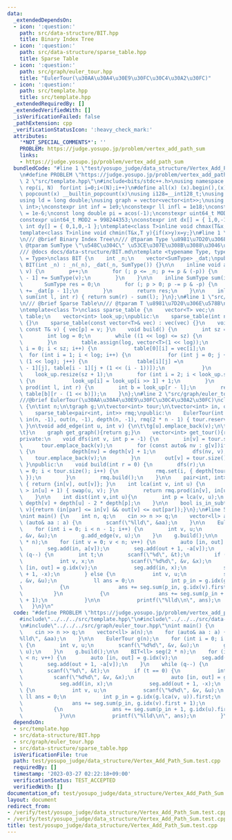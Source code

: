 ```yaml
---
data:
  _extendedDependsOn:
  - icon: ':question:'
    path: src/data-structure/BIT.hpp
    title: Binary Index Tree
  - icon: ':question:'
    path: src/data-structure/sparse_table.hpp
    title: Sparse Table
  - icon: ':question:'
    path: src/graph/euler_tour.hpp
    title: "EulerTour(\u30AA\u30A4\u30E9\u30FC\u30C4\u30A2\u30FC)"
  - icon: ':question:'
    path: src/template.hpp
    title: src/template.hpp
  _extendedRequiredBy: []
  _extendedVerifiedWith: []
  _isVerificationFailed: false
  _pathExtension: cpp
  _verificationStatusIcon: ':heavy_check_mark:'
  attributes:
    '*NOT_SPECIAL_COMMENTS*': ''
    PROBLEM: https://judge.yosupo.jp/problem/vertex_add_path_sum
    links:
    - https://judge.yosupo.jp/problem/vertex_add_path_sum
  bundledCode: "#line 1 \"test/yosupo_judge/data_structure/Vertex_Add_Path_Sum.test.cpp\"\
    \n#define PROBLEM \"https://judge.yosupo.jp/problem/vertex_add_path_sum\"\n#line\
    \ 2 \"src/template.hpp\"\n#include<bits/stdc++.h>\nusing namespace std;\n#define\
    \ rep(i, N)  for(int i=0;i<(N);i++)\n#define all(x) (x).begin(),(x).end()\n#define\
    \ popcount(x) __builtin_popcount(x)\nusing i128=__int128_t;\nusing ll = long long;\n\
    using ld = long double;\nusing graph = vector<vector<int>>;\nusing P = pair<int,\
    \ int>;\nconstexpr int inf = 1e9;\nconstexpr ll infl = 1e18;\nconstexpr ld eps\
    \ = 1e-6;\nconst long double pi = acos(-1);\nconstexpr uint64_t MOD = 1e9 + 7;\n\
    constexpr uint64_t MOD2 = 998244353;\nconstexpr int dx[] = { 1,0,-1,0 };\nconstexpr\
    \ int dy[] = { 0,1,0,-1 };\ntemplate<class T>inline void chmax(T&x,T y){if(x<y)x=y;}\n\
    template<class T>inline void chmin(T&x,T y){if(x>y)x=y;}\n#line 1 \"src/data-structure/BIT.hpp\"\
    \n/// @brief Binary Index Tree\n/// @tparam Type \u8981\u7D20\u306E\u578B\n///\
    \ @tparam SumType \"\u548C\u304C\" \u53CE\u307E\u308B\u3088\u3046\u306A\u578B\n\
    /// @docs docs/data-structure/BIT.md\ntemplate <typename Type, typename SumType\
    \ = Type>\nclass BIT {\n    int _n;\n    vector<SumType> _dat;\npublic:\n    explicit\
    \ BIT(int _n) : _n(_n), _dat(_n, SumType()) {}\n\n    inline void add(int p, Type\
    \ v) {\n        p++;\n        for (; p <= _n; p += p & (-p)) {\n            _dat[p\
    \ - 1] += SumType(v);\n        }\n    }\n\n    inline SumType sum(int p) {\n \
    \       SumType res = 0;\n        for (; p > 0; p -= p & -p) {\n            res\
    \ += _dat[p - 1];\n        }\n        return res;\n    }\n\n    inline SumType\
    \ sum(int l, int r) { return sum(r) - sum(l); }\n};\n#line 1 \"src/data-structure/sparse_table.hpp\"\
    \n/// @brief Sparse Table\n/// @tparam T \u8981\u7D20\u306E\u578B\n/// @docs docs/data-structure/sparse_table.md\n\
    \ntemplate<class T>\nclass sparse_table {\n    vector<T> vec;\n    vector<vector<T>>\
    \ table;\n    vector<int> look_up;\npublic:\n    sparse_table(int n) : vec(n)\
    \ {}\n    sparse_table(const vector<T>& vec) : vec(vec) {}\n    void set(int p,\
    \ const T& v) { vec[p] = v; }\n    void build() {\n        int sz = vec.size();\n\
    \        int log = 0;\n        while ((1 << log) <= sz) {\n            log++;\n\
    \        }\n        table.assign(log, vector<T>(1 << log));\n        for (int\
    \ i = 0; i < sz; i++) {\n            table[0][i] = vec[i];\n        }\n      \
    \  for (int i = 1; i < log; i++) {\n            for (int j = 0; j + (1 << i) <=\
    \ (1 << log); j++) {\n                table[i][j] =\n                    min(table[i\
    \ - 1][j], table[i - 1][j + (1 << (i - 1))]);\n            }\n        }\n    \
    \    look_up.resize(sz + 1);\n        for (int i = 2; i < look_up.size(); i++)\
    \ {\n            look_up[i] = look_up[i >> 1] + 1;\n        }\n    }\n\n    T\
    \ prod(int l, int r) {\n        int b = look_up[r - l];\n        return min(table[b][l],\
    \ table[b][r - (1 << b)]);\n    }\n};\n#line 2 \"src/graph/euler_tour.hpp\"\n\
    ///@brief EulerTour(\u30AA\u30A4\u30E9\u30FC\u30C4\u30A2\u30FC)\nclass EulerTour\
    \ {\n\tint n;\n\tgraph g;\n\tvector<int> tour;\n\tvector<int> in, out, depth;\n\
    \    sparse_table<pair<int, int>> rmq;\npublic:\n    EulerTour(int n) :n(n), g(n),\
    \ in(n, -1), out(n, -1), depth(n, -1), rmq(2 * n - 1) { tour.reserve(2 * n - 1);\
    \ }\n\tvoid add_edge(int u, int v) {\n\t\tg[u].emplace_back(v);\n\t\tg[v].emplace_back(u);\n\
    \t}\n    graph get_graph(){return g;}\n    vector<int> get_tour(){return tour;}\n\
    private:\n    void dfs(int v, int p = -1) {\n        in[v] = tour.size();\n  \
    \      tour.emplace_back(v);\n        for (const auto& nv : g[v])if (nv != p)\
    \ {\n            depth[nv] = depth[v] + 1;\n            dfs(nv, v);\n        \
    \    tour.emplace_back(v);\n        }\n        out[v] = tour.size() - 1;\n   \
    \ }\npublic:\n    void build(int r = 0) {\n        dfs(r);\n        for (int i\
    \ = 0; i < tour.size(); i++) {\n            rmq.set(i, { depth[tour[i]],tour[i]\
    \ });\n        }\n        rmq.build();\n    }\n\n    pair<int, int> idx(int v)\
    \ { return {in[v], out[v]}; }\n    int lca(int v, int u) {\n        if (in[v]\
    \ > in[u] + 1) { swap(u, v); }\n        return rmq.prod(in[v], in[u] + 1).second;\n\
    \    }\n\n    int dist(int v,int u){\n        int p = lca(v, u);\n        return\
    \ depth[v] + depth[u] - 2 * depth[p];\n    }\n\n    bool is_in_subtree(int par,int\
    \ v){return (in[par] <= in[v] && out[v] <= out[par]);}\n};\n#line 5 \"test/yosupo_judge/data_structure/Vertex_Add_Path_Sum.test.cpp\"\
    \nint main() {\n    int n, q;\n    cin >> n >> q;\n    vector<ll> a(n);\n    for\
    \ (auto& aa : a) {\n        scanf(\"%lld\", &aa);\n    }\n\n    EulerTour g(n);\n\
    \    for (int i = 0; i < n - 1; i++) {\n        int v, u;\n        scanf(\"%d%d\"\
    , &v, &u);\n        g.add_edge(v, u);\n    }\n    g.build();\n\n    BIT<ll> seg(2\
    \ * n);\n    for (int v = 0; v < n; v++) {\n        auto [in, out] = g.idx(v);\n\
    \        seg.add(in, a[v]);\n        seg.add(out + 1, -a[v]);\n    }\n    while\
    \ (q--) {\n        int t;\n        scanf(\"%d\", &t);\n        if (t == 0) {\n\
    \            int v, x;\n            scanf(\"%d%d\", &v, &x);\n            auto\
    \ [in, out] = g.idx(v);\n            seg.add(in, x);\n            seg.add(out\
    \ + 1, -x);\n        } else {\n            int v, u;\n            scanf(\"%d%d\"\
    , &v, &u);\n            ll ans = 0;\n            int p_in = g.idx(g.lca(v, u)).first;\n\
    \            {\n                ans += seg.sum(p_in, g.idx(v).first + 1);\n  \
    \          }\n            {\n                ans += seg.sum(p_in + 1, g.idx(u).first\
    \ + 1);\n            }\n\n            printf(\"%lld\\n\", ans);\n        }\n \
    \   }\n}\n"
  code: "#define PROBLEM \"https://judge.yosupo.jp/problem/vertex_add_path_sum\"\n\
    #include\"../../../src/template.hpp\"\n#include\"../../../src/data-structure/BIT.hpp\"\
    \n#include\"../../../src/graph/euler_tour.hpp\"\nint main() {\n    int n, q;\n\
    \    cin >> n >> q;\n    vector<ll> a(n);\n    for (auto& aa : a) {\n        scanf(\"\
    %lld\", &aa);\n    }\n\n    EulerTour g(n);\n    for (int i = 0; i < n - 1; i++)\
    \ {\n        int v, u;\n        scanf(\"%d%d\", &v, &u);\n        g.add_edge(v,\
    \ u);\n    }\n    g.build();\n\n    BIT<ll> seg(2 * n);\n    for (int v = 0; v\
    \ < n; v++) {\n        auto [in, out] = g.idx(v);\n        seg.add(in, a[v]);\n\
    \        seg.add(out + 1, -a[v]);\n    }\n    while (q--) {\n        int t;\n\
    \        scanf(\"%d\", &t);\n        if (t == 0) {\n            int v, x;\n  \
    \          scanf(\"%d%d\", &v, &x);\n            auto [in, out] = g.idx(v);\n\
    \            seg.add(in, x);\n            seg.add(out + 1, -x);\n        } else\
    \ {\n            int v, u;\n            scanf(\"%d%d\", &v, &u);\n           \
    \ ll ans = 0;\n            int p_in = g.idx(g.lca(v, u)).first;\n            {\n\
    \                ans += seg.sum(p_in, g.idx(v).first + 1);\n            }\n  \
    \          {\n                ans += seg.sum(p_in + 1, g.idx(u).first + 1);\n\
    \            }\n\n            printf(\"%lld\\n\", ans);\n        }\n    }\n}"
  dependsOn:
  - src/template.hpp
  - src/data-structure/BIT.hpp
  - src/graph/euler_tour.hpp
  - src/data-structure/sparse_table.hpp
  isVerificationFile: true
  path: test/yosupo_judge/data_structure/Vertex_Add_Path_Sum.test.cpp
  requiredBy: []
  timestamp: '2023-03-27 02:22:18+09:00'
  verificationStatus: TEST_ACCEPTED
  verifiedWith: []
documentation_of: test/yosupo_judge/data_structure/Vertex_Add_Path_Sum.test.cpp
layout: document
redirect_from:
- /verify/test/yosupo_judge/data_structure/Vertex_Add_Path_Sum.test.cpp
- /verify/test/yosupo_judge/data_structure/Vertex_Add_Path_Sum.test.cpp.html
title: test/yosupo_judge/data_structure/Vertex_Add_Path_Sum.test.cpp
---
```

